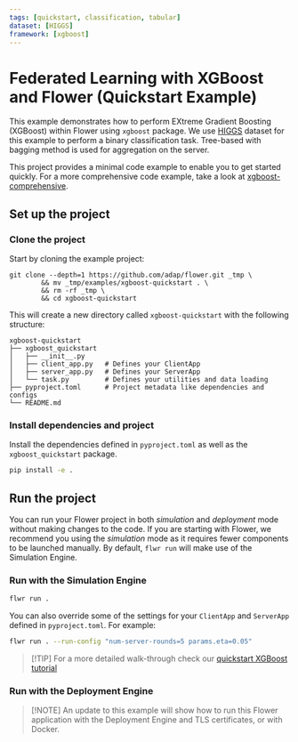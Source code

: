 ```yaml
---
tags: [quickstart, classification, tabular]
dataset: [HIGGS]
framework: [xgboost]
---
```


# Federated Learning with XGBoost and Flower (Quickstart Example)

This example demonstrates how to perform EXtreme Gradient Boosting (XGBoost) within Flower using `xgboost` package.
We use [HIGGS](https://archive.ics.uci.edu/dataset/280/higgs) dataset for this example to perform a binary classification task.
Tree-based with bagging method is used for aggregation on the server.

This project provides a minimal code example to enable you to get started quickly. For a more comprehensive code example, take a look at [xgboost-comprehensive](https://github.com/adap/flower/tree/main/examples/xgboost-comprehensive).

## Set up the project

### Clone the project

Start by cloning the example project:

```shell
git clone --depth=1 https://github.com/adap/flower.git _tmp \
        && mv _tmp/examples/xgboost-quickstart . \
        && rm -rf _tmp \
        && cd xgboost-quickstart
```

This will create a new directory called `xgboost-quickstart` with the following structure:

```shell
xgboost-quickstart
├── xgboost_quickstart
│   ├── __init__.py
│   ├── client_app.py   # Defines your ClientApp
│   ├── server_app.py   # Defines your ServerApp
│   └── task.py         # Defines your utilities and data loading
├── pyproject.toml      # Project metadata like dependencies and configs
└── README.md
```

### Install dependencies and project

Install the dependencies defined in `pyproject.toml` as well as the `xgboost_quickstart` package.

```bash
pip install -e .
```

## Run the project

You can run your Flower project in both _simulation_ and _deployment_ mode without making changes to the code. If you are starting with Flower, we recommend you using the _simulation_ mode as it requires fewer components to be launched manually. By default, `flwr run` will make use of the Simulation Engine.

### Run with the Simulation Engine

```bash
flwr run .
```

You can also override some of the settings for your `ClientApp` and `ServerApp` defined in `pyproject.toml`. For example:

```bash
flwr run . --run-config "num-server-rounds=5 params.eta=0.05"
```

> \[!TIP\]
> For a more detailed walk-through check our [quickstart XGBoost tutorial](https://flower.ai/docs/framework/tutorial-quickstart-xgboost.html)

### Run with the Deployment Engine

> \[!NOTE\]
> An update to this example will show how to run this Flower application with the Deployment Engine and TLS certificates, or with Docker.
